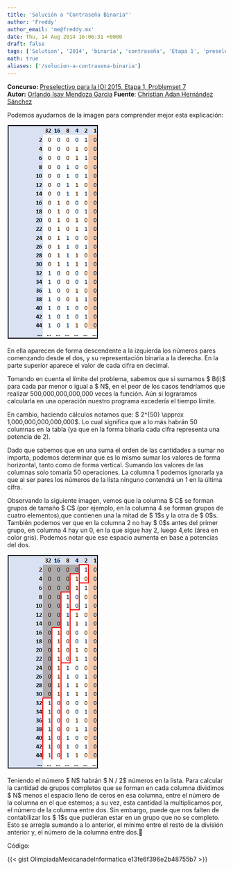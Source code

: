 ```yaml
---
title: 'Solución a "Contraseña Binaria"'
author: 'Freddy'
author_email: 'me@freddy.mx'
date: Thu, 14 Aug 2014 16:06:31 +0000
draft: false
tags: ['Solution', '2014', 'binaria', 'contraseña', 'Etapa 1', 'preselectivo', 'Problemset 7', 'solución', 'Soluciones Preselectivo 2014']
math: true
aliases: ['/solucion-a-contrasena-binaria']
---
```


**Concurso:** [Preselectivo para la IOI 2015, Etapa 1, Problemset 7](https://omegaup.com/arena/IOI2015E1P7/#problems/contrasena-binaria) **Autor:** [Orlando Isay Mendoza Garcia](mailto:orlandoisay@gmail.com) **Fuente**: [Christian Adan Hernández Sánchez](mailto:chadancito@gmail.com)

Podemos ayudarnos de la imagen para comprender mejor esta explicación:

[![](/images/img1.png "img1")](/images/img1.png)

En ella aparecen de forma descendente a la izquierda los números pares comenzando desde el dos, y su representación binaria a la derecha. En la parte superior aparece el valor de cada cifra en decimal.

Tomando en cuenta el límite del problema, sabemos que si sumamos $ B(i)$ para cada par menor o igual a $ N$, en el peor de los casos tendríamos que realizar 500,000,000,000,000 veces la función. Aún si lograramos calcularla en una operación nuestro programa excedería el tiempo límite.

En cambio, haciendo cálculos notamos que: $ 2^{50} \\approx 1,000,000,000,000,000$. Lo cual significa que a lo más habrán 50 columnas en la tabla (ya que en la forma binaria cada cifra representa una potencia de 2).

Dado que sabemos que en una suma el orden de las cantidades a sumar no importa, podemos determinar que es lo mismo sumar los valores de forma horizontal, tanto como de forma vertical. Sumando los valores de las columnas solo tomaría 50 operaciones. La columna 1 podemos ignorarla ya que al ser pares los números de la lista ninguno contendrá un 1 en la última cifra.

Observando la siguiente imagen, vemos que la columna $ C$ se forman grupos de tamaño $ C$ (por ejemplo, en la columna 4 se forman grupos de cuatro elementos),que contienen una la mitad de $ 1$s y la otra de $ 0$s. También podemos ver que en la columna 2 no hay $ 0$s antes del primer grupo, en columna 4 hay un 0, en la que sigue hay 2, luego 4,etc (área en color gris). Podemos notar que ese espacio aumenta en base a potencias del dos.

[![](/images/img2.png "img2")](/images/img2.png)

Teniendo el número $ N$ habrán $ N / 2$ números en la lista. Para calcular la cantidad de grupos completos que se forman en cada columna dividimos $ N$ menos el espacio lleno de ceros en esa columna, entre el número de la columna en el que estemos; a su vez, esta cantidad la multiplicamos por, el número de la columna entre dos. Sin embargo, puede que nos falten de contabilizar los $ 1$s que pudieran estar en un grupo que no se completo. Esto se arregla sumando a lo anterior, el mínimo entre el resto de la división anterior y, el número de la columna entre dos.

Código:

{{< gist OlimpiadaMexicanadeInformatica e13fe6f396e2b48755b7 >}}